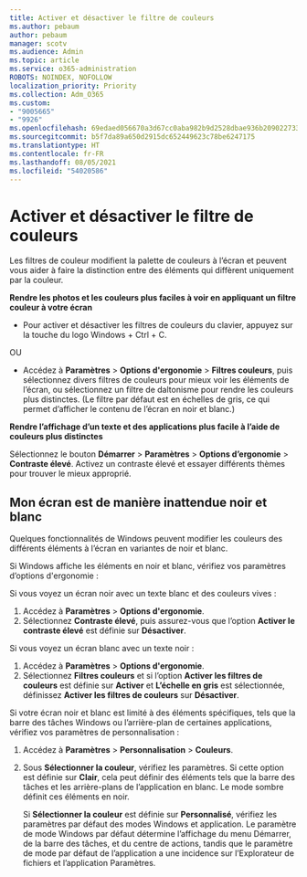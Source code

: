 ```yaml
---
title: Activer et désactiver le filtre de couleurs
ms.author: pebaum
author: pebaum
manager: scotv
ms.audience: Admin
ms.topic: article
ms.service: o365-administration
ROBOTS: NOINDEX, NOFOLLOW
localization_priority: Priority
ms.collection: Adm_O365
ms.custom:
- "9005665"
- "9926"
ms.openlocfilehash: 69edaed056670a3d67cc0aba982b9d2528dbae936b209022733205efcf421062
ms.sourcegitcommit: b5f7da89a650d2915dc652449623c78be6247175
ms.translationtype: HT
ms.contentlocale: fr-FR
ms.lasthandoff: 08/05/2021
ms.locfileid: "54020586"
---
```

# <a name="turn-on-and-off-color-filter"></a>Activer et désactiver le filtre de couleurs

Les filtres de couleur modifient la palette de couleurs à l’écran et peuvent vous aider à faire la distinction entre des éléments qui diffèrent uniquement par la couleur.

**Rendre les photos et les couleurs plus faciles à voir en appliquant un filtre couleur à votre écran**

- Pour activer et désactiver les filtres de couleurs du clavier, appuyez sur la touche du logo Windows + Ctrl + C. 

OU

- Accédez à **Paramètres** > **Options d'ergonomie** > **Filtres couleurs**, puis sélectionnez divers filtres de couleurs pour mieux voir les éléments de l’écran, ou sélectionnez un filtre de daltonisme pour rendre les couleurs plus distinctes.  (Le filtre par défaut est en échelles de gris, ce qui permet d’afficher le contenu de l’écran en noir et blanc.)

**Rendre l’affichage d’un texte et des applications plus facile à l’aide de couleurs plus distinctes**  

Sélectionnez le bouton **Démarrer** > **Paramètres** > **Options d’ergonomie** > **Contraste élevé**. Activez un contraste élevé et essayer différents thèmes pour trouver le mieux approprié.

## <a name="my-screen-is-unexpectedly-black-and-white"></a>Mon écran est de manière inattendue noir et blanc

Quelques fonctionnalités de Windows peuvent modifier les couleurs des différents éléments à l’écran en variantes de noir et blanc.

Si Windows affiche les éléments en noir et blanc, vérifiez vos paramètres d’options d'ergonomie :

Si vous voyez un écran noir avec un texte blanc et des couleurs vives :  

1. Accédez à **Paramètres** > **Options d'ergonomie**.  
1. Sélectionnez **Contraste élevé**, puis assurez-vous que l’option **Activer le contraste élevé** est définie sur **Désactiver**.

Si vous voyez un écran blanc avec un texte noir :  

1. Accédez à **Paramètres** > **Options d'ergonomie**.  
1. Sélectionnez **Filtres couleurs** et si l’option **Activer les filtres de couleurs** est définie sur **Activer** et **L’échelle en gris** est sélectionnée, définissez **Activer les filtres de couleurs** sur **Désactiver**.

Si votre écran noir et blanc est limité à des éléments spécifiques, tels que la barre des tâches Windows ou l’arrière-plan de certaines applications, vérifiez vos paramètres de personnalisation :

1. Accédez à **Paramètres** > **Personnalisation** > **Couleurs**.

1. Sous **Sélectionner la couleur**, vérifiez les paramètres. Si cette option est définie sur **Clair**, cela peut définir des éléments tels que la barre des tâches et les arrière-plans de l’application en blanc. Le mode sombre définit ces éléments en noir.  

    Si **Sélectionner la couleur** est définie sur **Personnalisé**, vérifiez les paramètres par défaut des modes Windows et application. Le paramètre de mode Windows par défaut détermine l’affichage du menu Démarrer, de la barre des tâches, et du centre de actions, tandis que le paramètre de mode par défaut de l’application a une incidence sur l’Explorateur de fichiers et l’application Paramètres.


